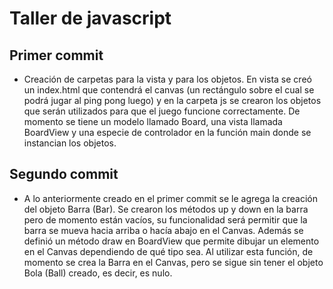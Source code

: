 # Taller de javascript
## Primer commit
- Creación de carpetas para la vista y para los objetos. En vista se creó un index.html que contendrá el canvas (un rectángulo sobre el 
cual se podrá jugar al ping pong luego) y en la carpeta js se crearon los objetos que serán utilizados para que el juego funcione
correctamente. De momento se tiene un modelo llamado Board, una vista llamada BoardView y una especie de controlador en la función main donde se instancian los objetos.

## Segundo commit
- A lo anteriormente creado en el primer commit se le agrega la creación del objeto Barra (Bar). Se crearon los métodos up y down en la barra pero de momento están vacíos,
su funcionalidad será permitir que la barra se mueva hacia arriba o hacía abajo en el Canvas. Además se definió un método draw en BoardView que permite dibujar un elemento
en el Canvas dependiendo de qué tipo sea. Al utilizar esta función, de momento se crea la Barra en el Canvas, pero se sigue sin tener el objeto Bola (Ball) creado, es decir,
es nulo.
